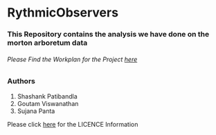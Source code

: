 # RythmicObservers

### This Repository contains the analysis we have done on the morton arboretum data

###### Please Find the Workplan for the Project [here](https://github.com/shashankpatibandla/RythmicObservers/tree/master/Deliverables/Workplan%26ResearchQuestions)
### Authors
  1. Shashank Patibandla
  2. Goutam Viswanathan
  3. Sujana Panta

Please click [here](https://github.com/shashankpatibandla/RythmicObservers/blob/master/LICENSE) for the LICENCE Information 
